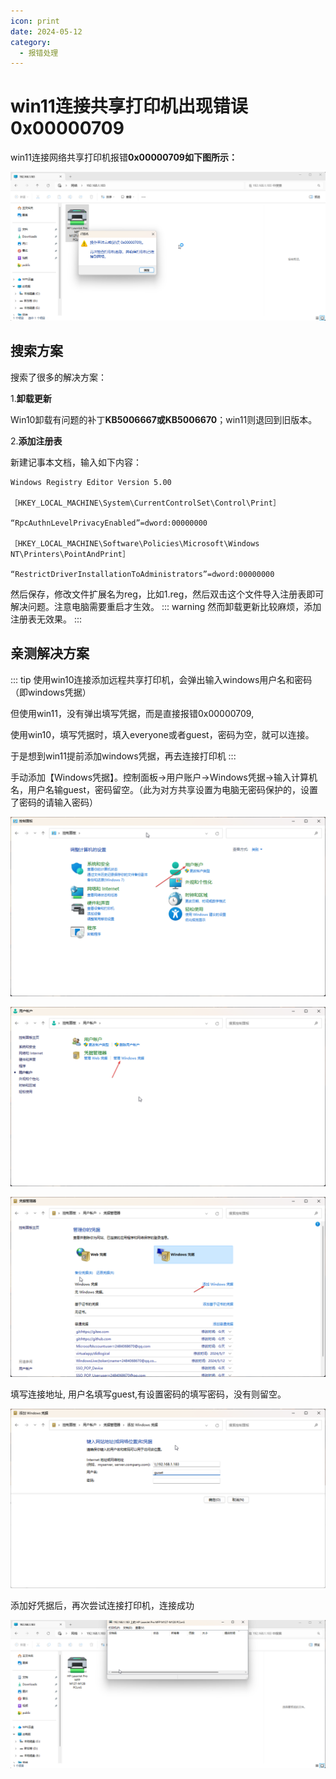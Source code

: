 ```yaml
---
icon: print
date: 2024-05-12
category:
  - 报错处理
---
```

# win11连接共享打印机出现错误0x00000709

win11连接网络共享打印机报错**0x00000709如下图所示：**

![explorer_plwWcDrv5k.png](/assets/images/other/error/printError/explorer_plwWcDrv5k.png)

## 搜索方案

搜索了很多的解决方案：

1.**卸载更新**

Win10卸载有问题的补丁**KB5006667或KB5006670**；win11则退回到旧版本。

2.**添加注册表**

新建记事本文档，输入如下内容：
```
Windows Registry Editor Version 5.00

［HKEY_LOCAL_MACHINE\System\CurrentControlSet\Control\Print］

“RpcAuthnLevelPrivacyEnabled”=dword:00000000

［HKEY_LOCAL_MACHINE\Software\Policies\Microsoft\Windows NT\Printers\PointAndPrint］

“RestrictDriverInstallationToAdministrators”=dword:00000000
```
然后保存，修改文件扩展名为reg，比如1.reg，然后双击这个文件导入注册表即可解决问题。注意电脑需要重启才生效。
::: warning
然而卸载更新比较麻烦，添加注册表无效果。
:::


## 亲测解决方案

::: tip
使用win10连接添加远程共享打印机，会弹出输入windows用户名和密码（即windows凭据）

但使用win11，没有弹出填写凭据，而是直接报错0x00000709,

使用win10，填写凭据时，填入everyone或者guest，密码为空，就可以连接。

于是想到win11提前添加windows凭据，再去连接打印机
:::

手动添加【Windows凭据】。控制面板→用户账户→Windows凭据→输入计算机名，用户名输guest，密码留空。（此为对方共享设置为电脑无密码保护的，设置了密码的请输入密码）

![explorer_JPzmm3XI8u.png](/assets/images/other/error/printError/explorer_JPzmm3XI8u.png)

![explorer_Mem5opVECo.png](/assets/images/other/error/printError/explorer_Mem5opVECo.png)

![explorer_fcWY3ZpNlo.png](/assets/images/other/error/printError/explorer_fcWY3ZpNlo.png)

填写连接地址, 用户名填写guest,有设置密码的填写密码，没有则留空。

![explorer_cUKWRvUoW2.png](/assets/images/other/error/printError/explorer_cUKWRvUoW2.png)

添加好凭据后，再次尝试连接打印机，连接成功

![explorer_Ryk8d2WRKk.png](/assets/images/other/error/printError/explorer_Ryk8d2WRKk.png)